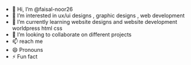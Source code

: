- 👋 Hi, I’m @faisal-noor26
- 👀 I’m interested in ux/ui designs , graphic designs , web development
- 🌱 I’m currently learning website designs and website development worldpress html css 
- 💞️ I’m looking to collaborate on different projects 
- 📫 reach me
- 😄 Pronouns
- ⚡ Fun fact

<!---
faisal-noor26/faisal-noor26 is a ✨ special ✨ repository because its `README.md` (this file) appears on your GitHub profile.
You can click the Preview link to take a look at your changes.
--->
